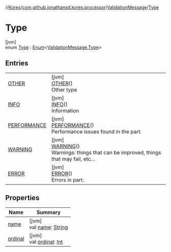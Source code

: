 //[Kores](../../../../index.md)/[com.github.jonathanxd.kores.processor](../../index.md)/[ValidationMessage](../index.md)/[Type](index.md)

# Type

[jvm]\
enum [Type](index.md) : [Enum](https://kotlinlang.org/api/latest/jvm/stdlib/kotlin/-enum/index.html)<[ValidationMessage.Type](index.md)>

## Entries

| | |
|---|---|
| [OTHER](-o-t-h-e-r/index.md) | [jvm]<br>[OTHER](-o-t-h-e-r/index.md)()<br>Other type |
| [INFO](-i-n-f-o/index.md) | [jvm]<br>[INFO](-i-n-f-o/index.md)()<br>Information |
| [PERFORMANCE](-p-e-r-f-o-r-m-a-n-c-e/index.md) | [jvm]<br>[PERFORMANCE](-p-e-r-f-o-r-m-a-n-c-e/index.md)()<br>Performance issues found in the part. |
| [WARNING](-w-a-r-n-i-n-g/index.md) | [jvm]<br>[WARNING](-w-a-r-n-i-n-g/index.md)()<br>Warnings: things that can be improved, things that may fail, etc... |
| [ERROR](-e-r-r-o-r/index.md) | [jvm]<br>[ERROR](-e-r-r-o-r/index.md)()<br>Errors in part. |

## Properties

| Name | Summary |
|---|---|
| [name](index.md#-1155714953%2FProperties%2F-1216412040) | [jvm]<br>val [name](index.md#-1155714953%2FProperties%2F-1216412040): [String](https://kotlinlang.org/api/latest/jvm/stdlib/kotlin/-string/index.html) |
| [ordinal](index.md#-1971990681%2FProperties%2F-1216412040) | [jvm]<br>val [ordinal](index.md#-1971990681%2FProperties%2F-1216412040): [Int](https://kotlinlang.org/api/latest/jvm/stdlib/kotlin/-int/index.html) |
